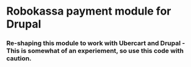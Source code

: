 Robokassa payment module for Drupal
=================================

### Re-shaping this module to work with Ubercart and Drupal - This is somewhat of an experiement, so use this code with caution.

